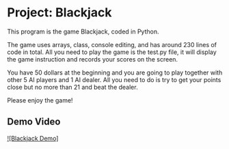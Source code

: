 # Project: Blackjack
This program is the game Blackjack, coded in Python.


The game uses arrays, class, console editing, and has around 230 lines of code in total. All you need to play the game is the test.py file, it will display the game instruction and records your scores on the screen.


You have 50 dollars at the beginning and you are going to play together with other 5 AI players and 1 AI dealer. All you need to do is try to get your points close but no more than 21 and beat the dealer.


Please enjoy the game!

## Demo Video
[![Blackjack Demo]](https://youtu.be/X6mj3nnq7gk)

